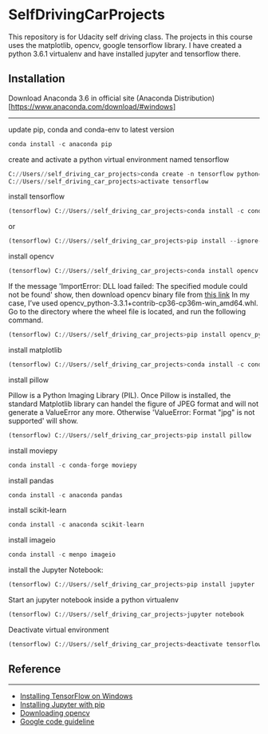 # SelfDrivingCarProjects

This repository is for Udacity self driving class. The projects in this course uses the matplotlib, opencv, google tensorflow library. I have created a python 3.6.1 virtualenv and have installed jupyter and tensorflow there. 

## Installation

Download Anaconda 3.6 in official site
(Anaconda Distribution)[https://www.anaconda.com/download/#windows]

------
update pip, conda and conda-env to latest version
```python
conda install -c anaconda pip
```

create and activate a python virtual environment named tensorflow
```python
C://Users//self_driving_car_projects>conda create -n tensorflow python=3.6.3
C://Users//self_driving_car_projects>activate tensorflow
```

install tensorflow
```python
(tensorflow) C://Users//self_driving_car_projects>conda install -c conda-forge tensorflow
```
or
```python
(tensorflow) C://Users//self_driving_car_projects>pip install --ignore-installed --upgrade tensorflow
```

install opencv
```python
(tensorflow) C://Users//self_driving_car_projects>conda install opencv
```
If the message 'ImportError: DLL load failed: The specified module could not be found' show, then download opencv binary file from [this link](https://www.lfd.uci.edu/~gohlke/pythonlibs/#opencv) In my case, I’ve used opencv_python-3.3.1+contrib-cp36-cp36m-win_amd64.whl. Go to the directory where the wheel file is located, and run the following command.
```python
(tensorflow) C://Users//self_driving_car_projects>pip install opencv_python-3.3.1+contrib-cp36-cp36m-win_amd64.whl
```

install matplotlib
```python
(tensorflow) C://Users//self_driving_car_projects>conda install -c conda-forge matplotlib 
```

install pillow

Pillow is a Python Imaging Library (PIL). Once Pillow is installed, the standard Matplotlib library can handel the figure of JPEG format and will not generate a ValueError any more. Otherwise 'ValueError: Format "jpg" is not supported' will show.
```python
(tensorflow) C://Users//self_driving_car_projects>pip install pillow
```

install moviepy 
```python
conda install -c conda-forge moviepy 
```

install pandas
```python
conda install -c anaconda pandas
```

install scikit-learn
```python
conda install -c anaconda scikit-learn 
```

install imageio
```python
conda install -c menpo imageio
```

install the Jupyter Notebook:
```python
(tensorflow) C://Users//self_driving_car_projects>pip install jupyter
```

Start an jupyter notebook inside a python virtualenv
```python
(tensorflow) C://Users//self_driving_car_projects>jupyter notebook
```

Deactivate virtual environment
```python
(tensorflow) C://Users//self_driving_car_projects>deactivate tensorflow
```

## Reference
------
* [Installing TensorFlow on Windows](https://www.tensorflow.org/install/install_windows)
* [Installing Jupyter with pip](http://jupyter.readthedocs.io/en/latest/install.html)
* [Downloading opencv](https://www.lfd.uci.edu/~gohlke/pythonlibs/#opencv)
* [Google code guideline](https://google.github.io/styleguide/)